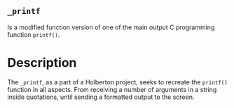 ## `_printf`

Is a modified function version of one of the main output C programming function `printf()`.

# Description

The `_printf`, as a part of a Holberton project, seeks to recreate the `printf()` function
in all aspects. From receiving a number of arguments in a string inside quotations, until
sending a formatted output to the screen.



